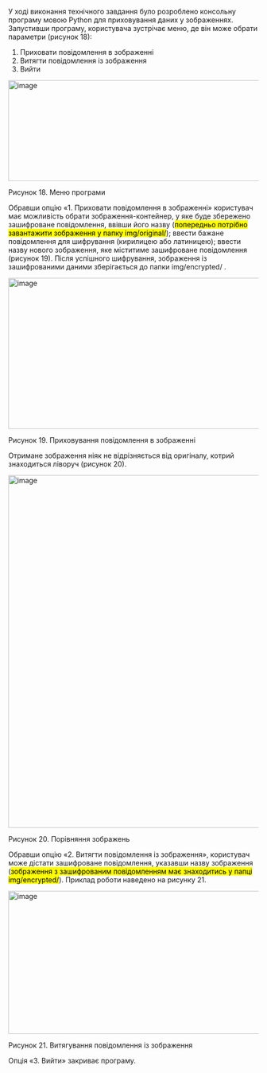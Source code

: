 У ході виконання технічного завдання було розроблено консольну програму мовою Python для приховування даних у зображеннях.
Запустивши програму, користувача зустрічає меню, де він може обрати параметри (рисунок 18):
<ol>
  <li>Приховати повідомлення в зображенні</li>
  <li>Витягти повідомлення із зображення</li>
  <li>Вийти</li>
</ol>

<img width="577" height="203" alt="image" src="https://github.com/user-attachments/assets/5d9535f6-2bf3-4cd5-adc2-39ebfb2ef831" />

Рисунок 18. Меню програми

Обравши опцію «1. Приховати повідомлення в зображенні» користувач має можливість обрати зображення-контейнер, у яке буде збережено зашифроване повідомлення, ввівши його назву (<mark>попередньо потрібно завантажити зображення у папку img/original/</mark>); ввести бажане повідомлення для шифрування (кирилицею або латиницею); ввести назву нового зображення, яке міститиме зашифроване повідомлення (рисунок 19). Після успішного шифрування, зображення із зашифрованими даними зберігається до папки img/encrypted/ .

<img width="1004" height="304" alt="image" src="https://github.com/user-attachments/assets/d536555c-de1c-4938-8a8a-3006af7bd293" />

Рисунок 19. Приховування повідомлення в зображенні

Отримане зображення ніяк не відрізняється від оригіналу, котрий знаходиться ліворуч (рисунок 20).

<img width="801" height="710" alt="image" src="https://github.com/user-attachments/assets/2a27dfb9-a903-42d2-9a4e-db0778fe6672" />

Рисунок 20. Порівняння зображень

Обравши опцію «2. Витягти повідомлення із зображення», користувач може дістати зашифроване повідомлення, указавши назву зображення (<mark>зображення з зашифрованим повідомленням має знаходитись у папці img/encrypted/</mark>). Приклад роботи наведено на рисунку 21.

<img width="727" height="288" alt="image" src="https://github.com/user-attachments/assets/b3796950-8bbc-47cf-aed7-f811b22d4e4f" />

Рисунок 21. Витягування повідомлення із зображення

Опція «3. Вийти» закриває програму.
